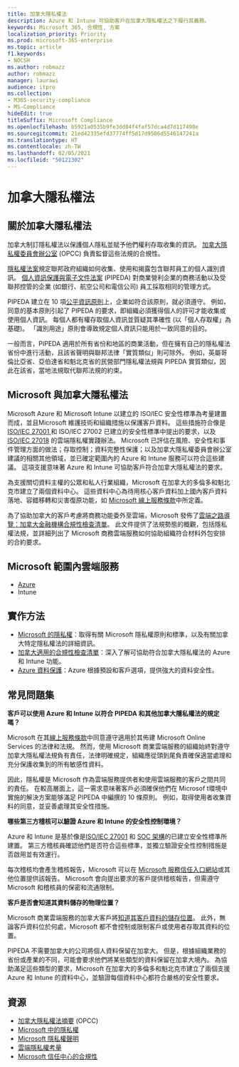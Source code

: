 ```yaml
---
title: 加拿大隱私權法
description: Azure 和 Intune 可協助客戶在加拿大隱私權法之下履行其義務。
keywords: Microsoft 365, 合規性, 方案
localization_priority: Priority
ms.prod: microsoft-365-enterprise
ms.topic: article
f1.keywords:
- NOCSH
ms.author: robmazz
author: robmazz
manager: laurawi
audience: itpro
ms.collection:
- M365-security-compliance
- MS-Compliance
hideEdit: true
titleSuffix: Microsoft Compliance
ms.openlocfilehash: b5921a0535b9fe3dd84f4faf57dca4d7d117498e
ms.sourcegitcommit: 21ed42335efd37774ff5d17d9586d5546147241a
ms.translationtype: HT
ms.contentlocale: zh-TW
ms.lasthandoff: 02/05/2021
ms.locfileid: "50121302"
---
```

# <a name="canadian-privacy-laws"></a>加拿大隱私權法

## <a name="about-canadian-privacy-laws"></a>關於加拿大隱私權法

加拿大制訂隱私權法以保護個人隱私並賦予他們權利存取收集的資訊。 [加拿大隱私權委員會辦公室](https://www.priv.gc.ca/en/privacy-topics/privacy-laws-in-canada/02_05_d_15/) (OPCC) 負責監督這些法規的合規性。

[隱私權法案](https://privacy.microsoft.com/zh-TW/#heading-0-0-2-1)規定聯邦政府組織如何收集、使用和揭露包含聯邦員工的個人識別資訊。 [個人資訊保護與電子文件法案](https://www.priv.gc.ca/en/privacy-topics/privacy-laws-in-canada/the-personal-information-protection-and-electronic-documents-act-pipeda/) (PIPEDA) 對商業營利企業的商務活動以及受聯邦控管的企業 (如銀行、航空公司和電信公司) 員工採取相同的管理方式。

PIPEDA 建立在 10 項[公平資訊原則](https://www.priv.gc.ca/en/privacy-topics/privacy-laws-in-canada/the-personal-information-protection-and-electronic-documents-act-pipeda/p_principle/)上，企業如符合該原則，就必須遵守。 例如，同意的基本原則引起了 PIPEDA 的要求，即組織必須獲得個人的許可才能收集或使用個人資訊。 每個人都有權存取個人資訊並質疑其準確性 (以「個人存取權」為基礎)。 「識別用途」原則會導致規定個人資訊只能用於一致同意的目的。

一般而言，PIPEDA 適用於所有省份和地區的商業活動，但在擁有自己的隱私權法省份中進行活動，且該省聲明與聯邦法律「實質類似」則可除外。 例如，英屬哥倫比亞省、亞伯達省和魁北克省的民營部門隱私權法規與 PIPEDA 實質類似，因此在該省，當地法規取代聯邦法規的約束。

## <a name="microsoft-and-canadian-privacy-laws"></a>Microsoft 與加拿大隱私權法

Microsoft Azure 和 Microsoft Intune 以建立的 ISO/IEC 安全性標準為考量建置而成，並且Microsoft 維護技術和組織措施以保護客戶資料。 這些措施符合像是[ ISO/IEC 27001 ](offering-iso-27001.md) 和 ISO/IEC 27002 已建立的安全性標準中提出的要求，以及 [ISO/IEC 27018](offering-ISO-27018.md) 的雲端隱私權實踐辦法。 Microsoft 已評估在風險、安全性和事件管理方面的做法；存取控制；資料完整性保護；以及加拿大隱私權委員會辦公室建議的相關其他領域，並已確定範圍內的 Azure 和 Intune 服務可以符合這些建議。 這項支援意味著 Azure 和 Intune 可協助客戶符合加拿大隱私權法的要求。

為支援關切資料主權的公眾和私人行業組織，Microsoft 在加拿大的多倫多和魁北克市建立了兩個資料中心。 這些資料中心為待用核心客戶資料加上國內客戶資料落地、容錯移轉和災害復原功能，如 [Microsoft 線上服務條款](https://www.microsoftvolumelicensing.com/DocumentSearch.aspx?Mode=3&DocumentTypeId=31)中所定義。

為了協助加拿大的客戶考慮將商務功能委外至雲端，Microsoft 發佈了[雲端之路導覽：加拿大金融機構合規性檢查清單](https://servicetrust.microsoft.com/Documents/TrustDocuments?command=Download&downloadType=Document&downloadId=626fb641-9dca-45c0-abaf-0a7849c15f81&docTab=6d000410-c9e9-11e7-9a91-892aae8839ad_Compliance_Guides)。 此文件提供了法規勢態的概觀，包括隱私權法規，並詳細列出了 Microsoft 商務雲端服務如何協助組織符合材料外包安排的合約要求。

## <a name="microsoft-in-scope-cloud-services"></a>Microsoft 範圍內雲端服務

- [Azure](https://gallery.technet.microsoft.com/Overview-of-Azure-c1be3942)
- Intune

## <a name="how-to-implement"></a>實作方法

- [Microsoft 的隱私權](https://www.microsoft.com/download/details.aspx?id=55710)：取得有關 Microsoft 隱私權原則和標準，以及有關加拿大特定隱私權法的詳細資訊。
- [加拿大適用的合規性檢查清單](https://servicetrust.microsoft.com/Documents/TrustDocuments?command=Download&downloadType=Document&downloadId=626fb641-9dca-45c0-abaf-0a7849c15f81&docTab=6d000410-c9e9-11e7-9a91-892aae8839ad_Compliance_Guides)：深入了解可協助符合加拿大隱私權法的 Azure 和 Intune 功能。
- [Azure 資料保護](/azure/security/fundamentals/protection-customer-data)：Azure 根據預設和客戶選項，提供強大的資料安全性。

## <a name="frequently-asked-questions"></a>常見問題集

**客戶可以使用 Azure 和 Intune 以符合 PIPEDA 和其他加拿大隱私權法的規定嗎？**

Microsoft 在其[線上服務條款](https://www.microsoftvolumelicensing.com/DocumentSearch.aspx?Mode=3&DocumentTypeId=31)中同意遵守適用於其佈建 Microsoft Online Services 的法律和法規。 然而，使用 Microsoft 商業雲端服務的組織始終對遵守加拿大隱私權法規負有責任，法律明確規定，組織應從頭到尾負責確保適當處理和充分保護收集到的所有敏感性資料。  

因此，隱私權是 Microsoft 作為雲端服務提供者和使用雲端服務的客戶之間共同的責任。 在較高層面上，這一需求意味著客戶必須確保他們在 Microsof t環境中實施的解決方案能够滿足 PIPEDA 中編撰的 10 條原則。 例如，取得使用者收集資料的同意，並妥善處理其安全性措施。

**哪些第三方稽核可以驗證 Azure 和 Intune 的安全性控制環境？**

Azure 和 Intune 是基於像是[ISO/IEC 27001](offering-ISO-27001.md) 和 [SOC 架構](https://privacy.microsoft.com/privacystatement)的已建立安全性標準所建置。 第三方稽核員確認他們是否符合這些標準，並獨立驗證安全性控制措施是否啟用並有效運行。  

每次稽核均會產生稽核報告，Microsoft 可以在 [Microsoft 服務信任入口網站](https://servicetrust.microsoft.com/)或其他位置提供該報告。 Microsoft 會向提出要求的客戶提供稽核報告，但需遵守 Microsoft 和稽核員的保密和流通限制。

**客戶是否會知道其資料儲存的物理位置？**

Microsoft 商業雲端服務的加拿大客戶將[知道其客戶資料的儲存位置](https://www.microsoft.com/trust-center/privacy/data-location)。 此外，無論客戶資料位於何處，Microsoft 都不會控制或限制客戶或使用者存取其資料的位置。  

PIPEDA 不需要加拿大的公司將個人資料保留在加拿大。 但是，根據組織業務的省份或產業的不同，可能會要求他們將某些類型的資料保留在加拿大境內。 為協助滿足這些類型的要求，Microsoft 在加拿大的多倫多和魁北克市建立了兩個支援 Azure 和 Intune 的資料中心，並驗證每個資料中心都符合嚴格的安全性要求。

## <a name="resources"></a>資源

- [加拿大隱私權法摘要](https://gallery.technet.microsoft.com/Overview-of-Azure-c1be3942) (OPCC)
- [Microsoft 中的隱私權](https://privacy.microsoft.com)
- [Microsoft 隱私權聲明](https://privacy.microsoft.com/privacystatement)
- [雲端隱私權考量](https://download.microsoft.com/download/0/9/D/09DE47F6-F9E5-4C14-B9E8-E8119A130ACC/Privacy_considerations_in_the_cloud.pdf)
- [Microsoft 信任中心的合規性](https://www.microsoft.com/trust-center/compliance/compliance-overview)
